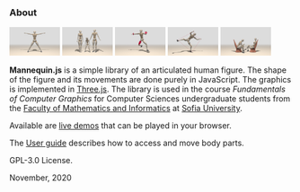 ### About

<img src="demos/snapshots/demo-mannequin-01.jpg" width="90"> <img src="demos/snapshots/demo-mannequin-02.jpg" width="90"> <img src="demos/snapshots/demo-mannequin-03.jpg" width="90"> <img src="demos/snapshots/demo-mannequin-04.jpg" width="90"> <img src="demos/snapshots/demo-mannequin-05.jpg" width="90">

**Mannequin.js** is a simple library of an articulated human figure.
The shape of the figure and its movements are done purely in JavaScript.
The graphics is implemented in [Three.js](threejs.org). The library is
used in the course *Fundamentals of Computer Graphics*
for Computer Sciences undergraduate students from the
[Faculty of Mathematics and Informatics](https://www.fmi.uni-sofia.bg/en)
at [Sofia University](https://www.uni-sofia.bg/index.php/eng).

Available are [live demos](demos) that can be played
in your browser.

The [User guide](docs) describes how to access and move body parts.

GPL-3.0 License.

November, 2020